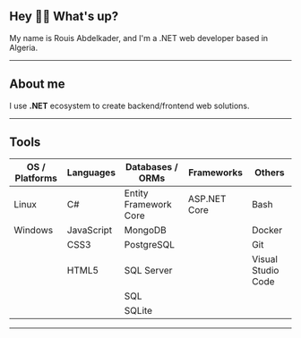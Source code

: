 ## Hey 👋🏻 What's up?

My name is Rouis Abdelkader, and I'm a .NET web developer based in Algeria.

---

## About me

I use **.NET** ecosystem to create backend/frontend web solutions.

---

## Tools

| OS / Platforms | Languages | Databases / ORMs       | Frameworks       | Others              |
|----------------|-----------|------------------------|------------------|---------------------|
| Linux          | C#        | Entity Framework Core  | ASP.NET Core     | Bash                |
| Windows        | JavaScript| MongoDB                |                  | Docker              |
|                | CSS3      | PostgreSQL             |                  | Git                 |
|                | HTML5     | SQL Server             |                  | Visual Studio Code  |
|                |           | SQL                    |                  |                     |
|                |           | SQLite                 |                  |                     |

---

